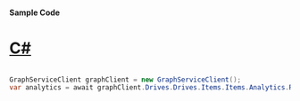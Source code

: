 #### Sample Code
# [C#](#tab/Csharp)

```C#

GraphServiceClient graphClient = new GraphServiceClient();
var analytics = await graphClient.Drives.Drives.Items.Items.Analytics.Request().GetAsync();

```